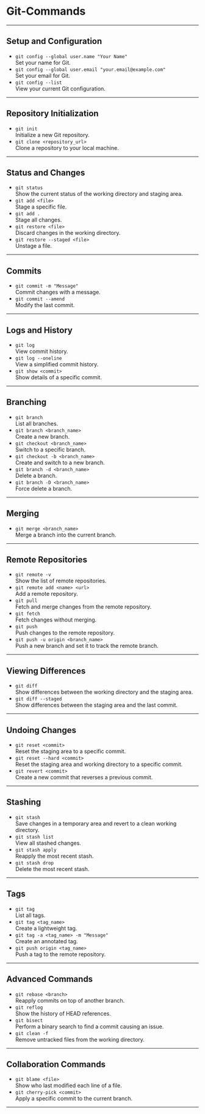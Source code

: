 # Git-Commands

---


## **Setup and Configuration**
- `git config --global user.name "Your Name"`  
  Set your name for Git.
- `git config --global user.email "your.email@example.com"`  
  Set your email for Git.
- `git config --list`  
  View your current Git configuration.

---

## **Repository Initialization**
- `git init`  
  Initialize a new Git repository.
- `git clone <repository_url>`  
  Clone a repository to your local machine.

---

## **Status and Changes**
- `git status`  
  Show the current status of the working directory and staging area.
- `git add <file>`  
  Stage a specific file.
- `git add .`  
  Stage all changes.
- `git restore <file>`  
  Discard changes in the working directory.
- `git restore --staged <file>`  
  Unstage a file.

---

## **Commits**
- `git commit -m "Message"`  
  Commit changes with a message.
- `git commit --amend`  
  Modify the last commit.

---

## **Logs and History**
- `git log`  
  View commit history.
- `git log --oneline`  
  View a simplified commit history.
- `git show <commit>`  
  Show details of a specific commit.

---

## **Branching**
- `git branch`  
  List all branches.
- `git branch <branch_name>`  
  Create a new branch.
- `git checkout <branch_name>`  
  Switch to a specific branch.
- `git checkout -b <branch_name>`  
  Create and switch to a new branch.
- `git branch -d <branch_name>`  
  Delete a branch.
- `git branch -D <branch_name>`  
  Force delete a branch.

---

## **Merging**
- `git merge <branch_name>`  
  Merge a branch into the current branch.

---

## **Remote Repositories**
- `git remote -v`  
  Show the list of remote repositories.
- `git remote add <name> <url>`  
  Add a remote repository.
- `git pull`  
  Fetch and merge changes from the remote repository.
- `git fetch`  
  Fetch changes without merging.
- `git push`  
  Push changes to the remote repository.
- `git push -u origin <branch_name>`  
  Push a new branch and set it to track the remote branch.

---

## **Viewing Differences**
- `git diff`  
  Show differences between the working directory and the staging area.
- `git diff --staged`  
  Show differences between the staging area and the last commit.

---

## **Undoing Changes**
- `git reset <commit>`  
  Reset the staging area to a specific commit.
- `git reset --hard <commit>`  
  Reset the staging area and working directory to a specific commit.
- `git revert <commit>`  
  Create a new commit that reverses a previous commit.

---

## **Stashing**
- `git stash`  
  Save changes in a temporary area and revert to a clean working directory.
- `git stash list`  
  View all stashed changes.
- `git stash apply`  
  Reapply the most recent stash.
- `git stash drop`  
  Delete the most recent stash.

---

## **Tags**
- `git tag`  
  List all tags.
- `git tag <tag_name>`  
  Create a lightweight tag.
- `git tag -a <tag_name> -m "Message"`  
  Create an annotated tag.
- `git push origin <tag_name>`  
  Push a tag to the remote repository.

---

## **Advanced Commands**
- `git rebase <branch>`  
  Reapply commits on top of another branch.
- `git reflog`  
  Show the history of HEAD references.
- `git bisect`  
  Perform a binary search to find a commit causing an issue.
- `git clean -f`  
  Remove untracked files from the working directory.

---

## **Collaboration Commands**
- `git blame <file>`  
  Show who last modified each line of a file.
- `git cherry-pick <commit>`  
  Apply a specific commit to the current branch.

---


